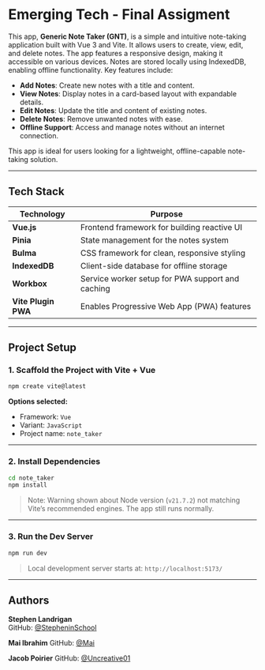# Emerging Tech - Final Assigment 
This app, **Generic Note Taker (GNT)**, is a simple and intuitive note-taking application built with Vue 3 and Vite. It allows users to create, view, edit, and delete notes. The app features a responsive design, making it accessible on various devices. Notes are stored locally using IndexedDB, enabling offline functionality. Key features include:

- **Add Notes**: Create new notes with a title and content.
- **View Notes**: Display notes in a card-based layout with expandable details.
- **Edit Notes**: Update the title and content of existing notes.
- **Delete Notes**: Remove unwanted notes with ease.
- **Offline Support**: Access and manage notes without an internet connection.

This app is ideal for users looking for a lightweight, offline-capable note-taking solution.

---

## Tech Stack

| Technology    | Purpose                                            |
|---------------|----------------------------------------------------|
| **Vue.js**    | Frontend framework for building reactive UI        |
| **Pinia**     | State management for the notes system              |
| **Bulma**     | CSS framework for clean, responsive styling        |
| **IndexedDB** | Client-side database for offline storage           |
| **Workbox**   | Service worker setup for PWA support and caching   |
| **Vite Plugin PWA** | Enables Progressive Web App (PWA) features   |

---

## Project Setup

### 1. Scaffold the Project with Vite + Vue

```bash
npm create vite@latest
```

**Options selected:**
- Framework: `Vue`
- Variant: `JavaScript`
- Project name: `note_taker`

---

### 2. Install Dependencies

```bash
cd note_taker
npm install
```

>  Note: Warning shown about Node version (`v21.7.2`) not matching Vite’s recommended engines. The app still runs normally.

---

### 3. Run the Dev Server

```bash
npm run dev
```

> Local development server starts at: `http://localhost:5173/`

---

## Authors

**Stephen Landrigan**  
GitHub: [@StepheninSchool](https://github.com/StepheninSchool)

**Mai Ibrahim**
GitHub: [@Mai](https://github.com/W0496269)

**Jacob Poirier**
GitHub: [@Uncreative01](https://github.com/Uncreative01)

